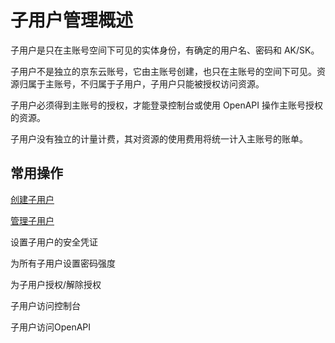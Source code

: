 # 子用户管理概述

子用户是只在主账号空间下可见的实体身份，有确定的用户名、密码和 AK/SK。

子用户不是独立的京东云账号，它由主账号创建，也只在主账号的空间下可见。资源归属于主账号，不归属于子用户，子用户只能被授权访问资源。

子用户必须得到主账号的授权，才能登录控制台或使用 OpenAPI 操作主账号授权的资源。

子用户没有独立的计量计费，其对资源的使用费用将统一计入主账号的账单。

## 常用操作

[创建子用户](../../../../documentation/Management/IAM/Operation-manual/User-management/Create-subuser.md)

[管理子用户](../../../../documentation/Management/IAM/Operation-manual/User-management/Manage-user.md)

设置子用户的安全凭证

为所有子用户设置密码强度

为子用户授权/解除授权

子用户访问控制台

子用户访问OpenAPI
